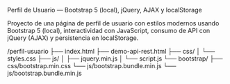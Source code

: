 Perfil de Usuario — Bootstrap 5 (local), jQuery, AJAX y localStorage

Proyecto de una página de perfil de usuario con estilos modernos usando Bootstrap 5 (local), interactividad con JavaScript, consumo de API con jQuery (AJAX) y persistencia en localStorage.

/perfil-usuario
├── index.html
├── demo-api-rest.html
├── css/
│   └── styles.css
├── js/
│   ├── jquery.min.js
│   └── script.js
└── bootstrap/
    ├── css/bootstrap.min.css
    └── js/bootstrap.bundle.min.js
    └── js/bootstrap.bundle.min.js

